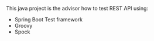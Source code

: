 This java project is the advisor how to test REST API using:

- Spring Boot Test framework
- Groovy
- Spock